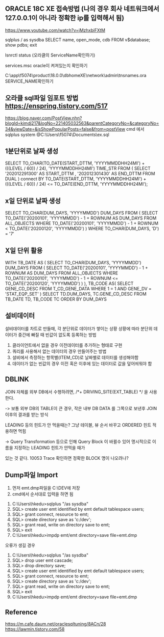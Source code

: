 ## ORACLE 18C XE 접속방법 (나의 경우 회사 네트워크에서 127.0.0.1이 아니라 정확한 ip를 입력해서 됨)
https://www.youtube.com/watch?v=jMzhxbiFXtM
 
sqlplus / as sysdba
SELECT name, open_mode, cdb FROM v$database;
show pdbs;
exit

lsnrctl status (오라클의 ServiceName확인하기)

services.msc oracle이 켜져있는지 확인하기

C:\app\f5074\product\18.0.0\dbhomeXE\network\admin\tnsnames.ora  SERVICE_NAME확인하기 



## 오라클 sql파일 임포트 방법  https://enspring.tistory.com/517
https://blog.naver.com/PostView.nhn?blogId=kimdj217&logNo=221405032563&parentCategoryNo=&categoryNo=34&viewDate=&isShowPopularPosts=false&from=postView
cmd 에서 sqlplus system
@C:\Users\f5074\Documents\ex.sql


## 1분단위로 날짜 생성

SELECT TO_CHAR(TO_DATE(START_DTTM, 'YYYYMMDDHH24MI') + (((LEVEL / 60)) / 24), 'YYYYMMDDHH24MI') TIME_STR
FROM (
	SELECT '202012291300' AS START_DTTM
		, '202012301430' AS END_DTTM
	FROM DUAL
	) connect BY TO_DATE(START_DTTM, 'YYYYMMDDHH24MI') + (((LEVEL / 60)) / 24) <= TO_DATE(END_DTTM, 'YYYYMMDDHH24MI');


## x일 단위로 날짜 생성

SELECT TO_CHAR(DUM_DAYS, 'YYYYMMDD') DUM_DAYS
FROM (
    SELECT TO_DATE('20200101', 'YYYYMMDD') - 1 + ROWNUM AS DUM_DAYS
    FROM ALL_OBJECTS
    WHERE TO_DATE('20200101', 'YYYYMMDD') - 1 + ROWNUM < TO_DATE('20200120', 'YYYYMMDD')
    )
 WHERE TO_CHAR(DUM_DAYS, 'D') = '7'


## X일 단위 활용

WITH TB_DATE AS (
	SELECT TO_CHAR(DUM_DAYS, 'YYYYMMDD') DUM_DAYS
	FROM (
	    SELECT TO_DATE('20200101', 'YYYYMMDD') - 1 + ROWNUM AS DUM_DAYS
	    FROM ALL_OBJECTS
	    WHERE TO_DATE('20200101', 'YYYYMMDD') - 1 + ROWNUM <= TO_DATE('20200120', 'YYYYMMDD')
	    )
), TB_CODE AS(
		SELECT GENE_CD_DESC
		FROM T_CD_GENE_DATA
		WHERE 1 = 1
		  AND GENE_DV = 'STAT_EQP_SET'
)
SELECT TD.DUM_DAYS, TC.GENE_CD_DESC
  FROM TB_DATE TD, TB_CODE TC
ORDER BY DUM_DAYS  


## 설비데이터
설비데이터를 차트로 만들때, 각 분단위로 데이터가 쌓이는 상황
상황에 따라 분단위 데이터가 중간에 빠질 때 빈값이 없도록 등록하는 방법
1. 클라이언트에서 없을 경우 이전데이터를 추가하는 형태로 구현
2. 쿼리를 사용해서 없는 데이터의 경우 만들어주는 방법
3. 설비에서 측정하는 항목별(ITEM_CD)로 날짜별로 데이터를 생성해야함
4. 데이터가 없는 빈값의 경우 이전 혹은 이후에 있는 데이터로 값을 덮어씌워야 함
   
## DBLINK

JOIN 자체를 외부 DB에서 수행하려면, /*+ DRIVING_SITE(EXT_TABLE) */ 을 사용한다.

-> 보통 외부 DB의 TABLE이 큰 경우, 작은 내부 DB DATA 를 그쪽으로 보낸후 JOIN 이후의 결과를 받는 방식

LEADING 등의 힌트가 안 먹을때는? 그냥 테이블, 뷰 순서 바꾸고 ORDERED 힌트 적용하면 먹힘

-> Query Transformation 등으로 인해 Query Block 이 바뀔수 있어 명시적으로 이름을 지정하는 LEADING 힌트가 안먹을 때가

있는 것 같다. 10053 Trace 확인하면 정확한 BLOCK 명이 나오려나?


## Dump파일 Import
1. 먼저 emt.dmp파일을 C:\DEV에 저장
2. cmd에서 순서대로 입력을 하면 됨

1) C:\Users\hkedu>sqlplus "/as sysdba"
2) SQL> create user emt identified by emt default tablespace users;
3) SQL> grant connect, resource to emt;
4) SQL> create directory save as 'c:/dev';
5) SQL> grant read, write on directory save to emt;
6) SQL> exit
7) C:\Users\hkedu>impdp emt/emt directory=save file=emt.dmp


오류가 생길 경우

1) C:\Users\hkedu>sqlplus "/as sysdba"
2) SQL> drop user emt cascade;
3) SQL> drop directory save;
4) SQL> create user emt identified by emt default tablespace users;
5) SQL> grant connect, resource to emt;
6) SQL> create directory save as 'c:/dev';
7) SQL> grant read, write on directory save to emt;
8) SQL> exit
9) C:\Users\hkedu>impdp emt/emt directory=save file=emt.dmp


## Reference
https://m.cafe.daum.net/oraclesqltuning/8ACn/28
https://lawmin.tistory.com/58

